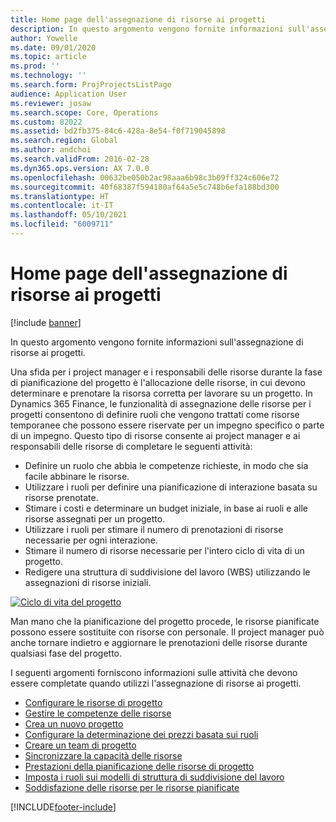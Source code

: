 ```yaml
---
title: Home page dell'assegnazione di risorse ai progetti
description: In questo argomento vengono fornite informazioni sull'assegnazione di risorse ai progetti.
author: Yowelle
ms.date: 09/01/2020
ms.topic: article
ms.prod: ''
ms.technology: ''
ms.search.form: ProjProjectsListPage
audience: Application User
ms.reviewer: josaw
ms.search.scope: Core, Operations
ms.custom: 82022
ms.assetid: bd2fb375-84c6-428a-8e54-f0f719045898
ms.search.region: Global
ms.author: andchoi
ms.search.validFrom: 2016-02-28
ms.dyn365.ops.version: AX 7.0.0
ms.openlocfilehash: 00632be050b2ac98aaa6b98c3b09ff324c606e72
ms.sourcegitcommit: 40f68387f594180af64a5e5c748b6efa188bd300
ms.translationtype: HT
ms.contentlocale: it-IT
ms.lasthandoff: 05/10/2021
ms.locfileid: "6009711"
---
```

# <a name="project-resourcing-home-page"></a>Home page dell'assegnazione di risorse ai progetti

[!include [banner](../includes/banner.md)]

In questo argomento vengono fornite informazioni sull'assegnazione di risorse ai progetti.

Una sfida per i project manager e i responsabili delle risorse durante la fase di pianificazione del progetto è l'allocazione delle risorse, in cui devono determinare e prenotare la risorsa corretta per lavorare su un progetto. In Dynamics 365 Finance, le funzionalità di assegnazione delle risorse per i progetti consentono di definire ruoli che vengono trattati come risorse temporanee che possono essere riservate per un impegno specifico o parte di un impegno. Questo tipo di risorse consente ai project manager e ai responsabili delle risorse di completare le seguenti attività:

- Definire un ruolo che abbia le competenze richieste, in modo che sia facile abbinare le risorse.
- Utilizzare i ruoli per definire una pianificazione di interazione basata su risorse prenotate.
- Stimare i costi e determinare un budget iniziale, in base ai ruoli e alle risorse assegnati per un progetto.
- Utilizzare i ruoli per stimare il numero di prenotazioni di risorse necessarie per ogni interazione.
- Stimare il numero di risorse necessarie per l'intero ciclo di vita di un progetto.
- Redigere una struttura di suddivisione del lavoro (WBS) utilizzando le assegnazioni di risorse iniziali.

[![Ciclo di vita del progetto](./media/projectresourcing02-1024x812.jpg)](./media/projectresourcing02.jpg)

Man mano che la pianificazione del progetto procede, le risorse pianificate possono essere sostituite con risorse con personale. Il project manager può anche tornare indietro e aggiornare le prenotazioni delle risorse durante qualsiasi fase del progetto.

I seguenti argomenti forniscono informazioni sulle attività che devono essere completate quando utilizzi l'assegnazione di risorse ai progetti.

- [Configurare le risorse di progetto](set-up-project-resources.md)
- [Gestire le competenze delle risorse](manage-resource-competencies.md)
- [Crea un nuovo progetto](create-new-project.md)
- [Configurare la determinazione dei prezzi basata sui ruoli](set-up-role-based-pricing.md)
- [Creare un team di progetto](create-project-team.md)
- [Sincronizzare la capacità delle risorse](synchronize-resource-capacity.md)
- [Prestazioni della pianificazione delle risorse di progetto](project-scheduling-performance.md)
- [Imposta i ruoli sui modelli di struttura di suddivisione del lavoro](set-up-roles-wbs-template.md)
- [Soddisfazione delle risorse per le risorse pianificate](resource-fulfillment-planned-resources.md)


[!INCLUDE[footer-include](../includes/footer-banner.md)]